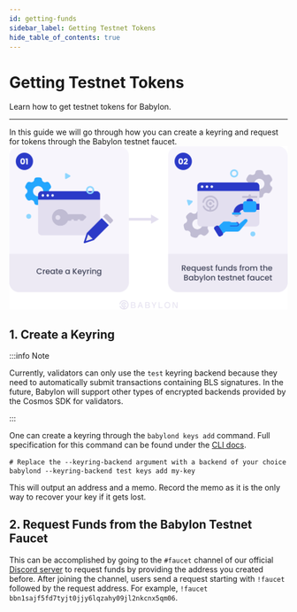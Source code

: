 ```yaml
---
id: getting-funds
sidebar_label: Getting Testnet Tokens
hide_table_of_contents: true
---
```


# Getting Testnet Tokens

Learn how to get testnet tokens for Babylon.

---

In this guide we will go through how you can create a keyring and request for tokens
through the Babylon testnet faucet.
![gettokens](./images/GettingTestnetTokens.png#left)

## 1. Create a Keyring

:::info Note

Currently, validators can only use the `test` keyring backend
because they need to automatically submit transactions containing BLS signatures.
In the future,
Babylon will support other types of encrypted backends provided
by the Cosmos SDK for validators.

:::

One can create a keyring through the `babylond keys add` command. Full specification
for this command can be found under the [CLI docs](/docs/cli/babylond/keys/babylondkeysdd.md).

```console
# Replace the --keyring-backend argument with a backend of your choice
babylond --keyring-backend test keys add my-key
```

This will output an address and a memo. Record the memo as it is the only way to recover your key if it gets lost.

## 2. Request Funds from the Babylon Testnet Faucet

This can be accomplished by going to the `#faucet` channel of our official [Discord server](https://discord.com/invite/babylonglobal) to 
request funds by providing the address you created before.
After joining the channel, users send a request starting with `!faucet` followed by the request address.
For example, `!faucet bbn1sajf5fd7tyjt0jjy6lqzahy09jl2nkcnx5qm06`.
